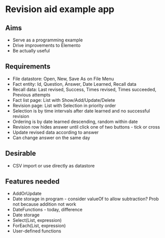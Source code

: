 Revision aid example app
========================

Aims
----

- Serve as a programming example
- Drive improvements to Elemento
- Be actually useful

Requirements
------------

- File datastore: Open, New, Save As on File Menu
- Fact entity: Id, Question, Answer, Date Learned, Recall data
- Recall data: Last revised, Success, Times revised, Times succeeded, Previous attempts
- Fact list page: List with Show/Add/Update/Delete
- Revision page: List with Selection in priority order
- Selection is by time intervals after date learned and no successful revision
- Ordering is by date learned descending, random within date
- Revision row hides answer until click one of two buttons - tick or cross
- Update revised data according to answer
- Can change answer on the same day



Desirable
---------

- CSV import or use directly as datastore


Features needed
---------------

- AddOrUpdate
- Date storage in program - consider valueOf to allow subtraction? Prob not because addition not work
- DateFunctions - today, difference
- Date storage
- Select(List, expression)
- ForEach(List, expression)
- User-defined functions
